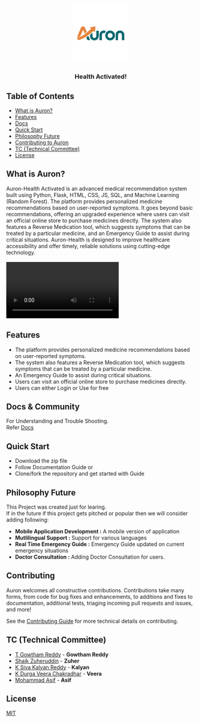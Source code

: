 <h1 align="center"><img src="https://raw.githubusercontent.com/Shaik-Zuher/Auron/refs/heads/main/static/Faviicon/trace.svg" width=150px></h1>
<h3 align="center">
  Health Activated!
</h3>

## Table of Contents
* [What is Auron?](#What-is-Auron?)
* [Features](#Features)
* [Docs](#docs--community)
* [Quick Start](#Quick-Start)
* [Philosophy Future](#Philosophy-Future)
* [Contributing to Auron](#Contributing)
* [TC (Technical Committee)](#tc-technical-committee)
* [License](#license)

## What is Auron?
Auron-Health Activated is an advanced medical recommendation system built using Python, Flask, HTML, CSS, JS, SQL, and Machine Learning (Random Forest).
The platform provides personalized medicine recommendations based on user-reported symptoms.
It goes beyond basic recommendations, offering an upgraded experience where users can visit an official online store to purchase medicines directly.
The system also features a Reverse Medication tool, which suggests symptoms that can be treated by a particular medicine, and an Emergency Guide to assist during critical situations.
Auron-Health is designed to improve healthcare accessibility and offer timely, reliable solutions using cutting-edge technology.
<br>
<br>
<video src="https://github.com/user-attachments/assets/79ad04a3-79ba-4d07-9c9d-f7d324fbeb75">

## Features
 - The platform provides personalized medicine recommendations based on user-reported symptoms.
 - The system also features a Reverse Medication tool, which suggests symptoms that can be treated by a particular medicine.
 - An Emergency Guide to assist during critical situations.
 - Users can visit an official online store to purchase medicines directly.
 - Users can either Login or Use for free

## Docs & Community
For Understanding and Trouble Shooting.<br>Refer
[Docs](https://github.com/Shaik-Zuher/Auron/blob/main/matter.txt)
## Quick Start
 - Download the zip file
 - Follow Documentation Guide
   or
 - Clone/fork the repository and get started with Guide
## Philosophy Future
This Project was created just for learing.<br>
If in the future if this project gets pitched or popular then we will consider adding following:<br>
 - **Mobile Application Development :** A mobile version of application
 - **Mutlilingual Support           :** Support for various languages
 - **Real Time Emergency Guide      :** Emergency Guide updated on current emergency situations
 - **Doctor Consultation            :** Adding Doctor Consultation for users.
## Contributing

Auron welcomes all constructive contributions. Contributions take many forms,
from code for bug fixes and enhancements, to additions and fixes to documentation, additional
tests, triaging incoming pull requests and issues, and more!

See the [Contributing Guide](https://github.com/Shaik-Zuher/Auron/blob/main/Contributing.md) for more technical details on contributing.

## TC (Technical Committee)

* [T Gowtham Reddy](https://github.com/TAMALAMPUDISRIGOWTHAMREDDY) - **Gowtham Reddy**
* [Shaik Zuheruddin](https://github.com/Shaik-Zuher) - **Zuher**
* [K Siva Kalyan Reddy](https://github.com/sivakalyan9650) - **Kalyan**
* [K Durga Veera Chakradhar](https://github.com/chakriveera) - **Veera**
* [Mohammad Asif](https://github.com/mdasif08) - **Asif**

## License
   [MIT](https://github.com/Shaik-Zuher/Auron/blob/main/LICENSE) 
